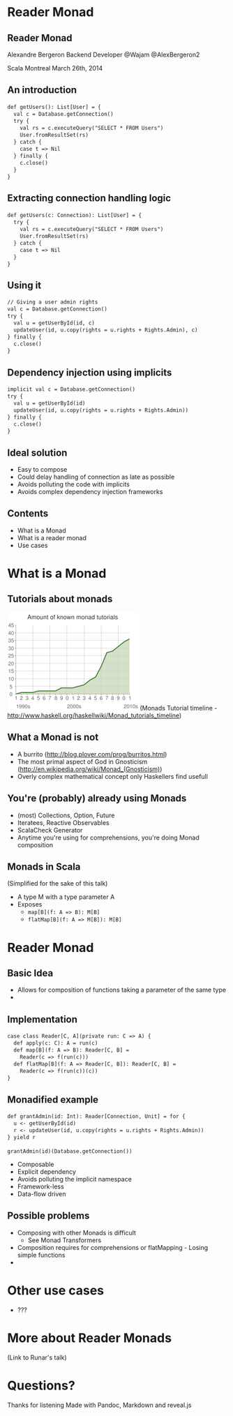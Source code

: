 # Reader Monad
## Reader Monad
Alexandre Bergeron
Backend Developer @Wajam
@AlexBergeron2

Scala Montreal
March 26th, 2014

## An introduction
    def getUsers(): List[User] = {
      val c = Database.getConnection()
      try {
        val rs = c.executeQuery("SELECT * FROM Users")
        User.fromResultSet(rs)
      } catch {
        case t => Nil
      } finally {
        c.close()
      }
    }

## Extracting connection handling logic
    def getUsers(c: Connection): List[User] = {
      try {
        val rs = c.executeQuery("SELECT * FROM Users")
        User.fromResultSet(rs)
      } catch {
        case t => Nil
      }
    }

## Using it
    // Giving a user admin rights
    val c = Database.getConnection()
    try {
      val u = getUserById(id, c)
      updateUser(id, u.copy(rights = u.rights + Rights.Admin), c)
    } finally {
      c.close()
    }

## Dependency injection using implicits
    implicit val c = Database.getConnection()
    try {
      val u = getUserById(id)
      updateUser(id, u.copy(rights = u.rights + Rights.Admin))
    } finally {
      c.close()
    }

## Ideal solution
- Easy to compose
- Could delay handling of connection as late as possible
- Avoids polluting the code with implicits
- Avoids complex dependency injection frameworks

## Contents
- What is a Monad
- What is a reader monad
- Use cases

# What is a Monad
## Tutorials about monads
![](Monad-tutorials-chart.png)
(Monads Tutorial timeline - http://www.haskell.org/haskellwiki/Monad_tutorials_timeline)

## What a Monad is not
- A burrito (http://blog.plover.com/prog/burritos.html)
- The most primal aspect of God in Gnosticism (http://en.wikipedia.org/wiki/Monad_(Gnosticism))
- Overly complex mathematical concept only Haskellers find usefull

## You're (probably) already using Monads
- (most)  Collections, Option, Future
- Iteratees, Reactive Observables
- ScalaCheck Generator
- Anytime you're using for comprehensions, you're doing Monad composition

## Monads in Scala
(Simplified for the sake of this talk)

- A type M with a type parameter A
- Exposes
  - `map[B](f: A => B): M[B]`
  - `flatMap[B](f: A => M[B]): M[B]`

# Reader Monad
## Basic Idea
- Allows for composition of functions taking a parameter of the same type
- 

## Implementation
    case class Reader[C, A](private run: C => A) {
      def apply(c: C): A = run(c)
      def map[B](f: A => B): Reader[C, B] =
        Reader(c => f(run(c)))
      def flatMap[B](f: A => Reader[C, B]): Reader[C, B] = 
        Reader(c => f(run(c))(c))
    }

## Monadified example
    def grantAdmin(id: Int): Reader[Connection, Unit] = for {
      u <- getUserById(id)
      r <- updateUser(id, u.copy(rights = u.rights + Rights.Admin))
    } yield r

    grantAdmin(id)(Database.getConnection())

- Composable
- Explicit dependency
- Avoids polluting the implicit namespace
- Framework-less
- Data-flow driven

## Possible problems
- Composing with other Monads is difficult
  - See Monad Transformers
- Composition requires for comprehensions or flatMapping - Losing simple functions
- 

# Other use cases
- ???

# More about Reader Monads
(Link to Runar's talk)

# Questions?
Thanks for listening
Made with Pandoc, Markdown and reveal.js

